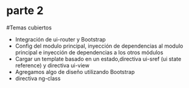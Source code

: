 # parte 2

#Temas cubiertos

* Integración de ui-router y Bootstrap
* Config del modulo principal,
inyección de dependencias al modulo principal e inyección de dependencias a los otros módulos
* Cargar un template basado en un estado,directiva ui-sref (ui state reference) y directiva ui-view
* Agregamos algo de diseño utilizando Bootstrap
* directiva ng-class


